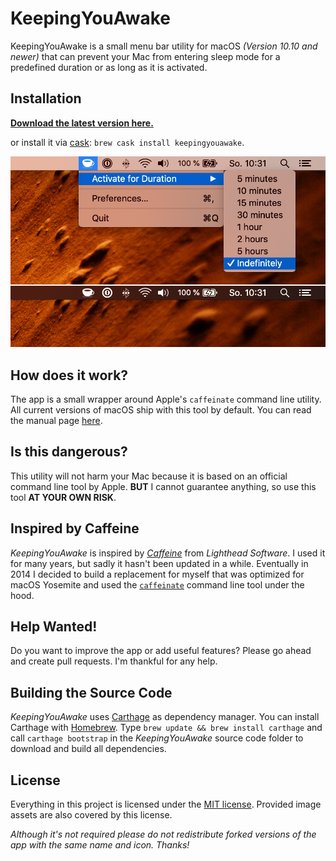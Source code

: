 # KeepingYouAwake

KeepingYouAwake is a small menu bar utility for macOS *(Version 10.10 and newer)* that can prevent your Mac from entering sleep mode for a predefined duration or as long as it is activated.

## Installation

**[Download the latest version here.](https://github.com/newmarcel/KeepingYouAwake/releases)**

or install it via [cask](http://caskroom.github.io/): `brew cask install keepingyouawake`.

<img src="./Extras/Screenshot.jpg" width="594" />

## How does it work?

The app is a small wrapper around Apple's `caffeinate` command line utility. All current versions of macOS ship with this tool by default. You can read the manual page [here](https://web.archive.org/web/20140604153141/https://developer.apple.com/library/mac/documentation/Darwin/Reference/ManPages/man8/caffeinate.8.html).

## Is this dangerous?

This utility will not harm your Mac because it is based on an official command line tool by Apple. **BUT** I cannot guarantee anything, so use this tool **AT YOUR OWN RISK**.

## Inspired by Caffeine

*KeepingYouAwake* is inspired by *[Caffeine](http://lightheadsw.com/caffeine/)* from *Lighthead Software*. I used it for many years, but sadly it hasn't been updated in a while. Eventually in 2014 I decided to build a replacement for myself that was optimized for macOS Yosemite and used the [`caffeinate`](https://web.archive.org/web/20140604153141/https://developer.apple.com/library/mac/documentation/Darwin/Reference/ManPages/man8/caffeinate.8.html) command line tool under the hood.

## Help Wanted!

Do you want to improve the app or add useful features? Please go ahead and create pull requests. I'm thankful for any help.

## Building the Source Code

*KeepingYouAwake* uses [Carthage](https://github.com/Carthage/Carthage) as dependency manager. You can install Carthage with [Homebrew](http://brew.sh). Type `brew update && brew install carthage` and call `carthage bootstrap` in the *KeepingYouAwake* source code folder to download and build all dependencies.

## License

Everything in this project is licensed under the [MIT license](http://opensource.org/licenses/MIT). Provided image assets are also covered by this license.

*Although it's not required please do not redistribute forked versions of the app with the same name and icon. Thanks!*
